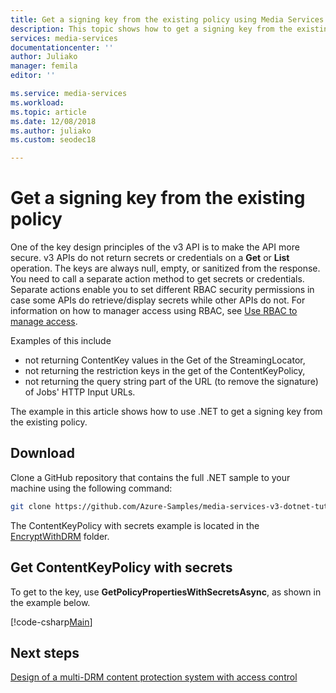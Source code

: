 ```yaml
---
title: Get a signing key from the existing policy using Media Services v3 .NET SDK - Azure | Microsoft Docs
description: This topic shows how to get a signing key from the existing policy using Media Services v3 .NET SDK.
services: media-services
documentationcenter: ''
author: Juliako
manager: femila
editor: ''

ms.service: media-services
ms.workload: 
ms.topic: article
ms.date: 12/08/2018
ms.author: juliako
ms.custom: seodec18

---
```


# Get a signing key from the existing policy

One of the key design principles of the v3 API is to make the API more secure. v3 APIs do not return secrets or credentials on a **Get** or **List** operation. The keys are always null, empty, or sanitized from the response. You need to call a separate action method to get secrets or credentials. Separate actions enable you to set different RBAC security permissions in case some APIs do retrieve/display  secrets while other APIs do not. For information on how to manager access using RBAC, see [Use RBAC to manage access](https://docs.microsoft.com/azure/role-based-access-control/role-assignments-rest).

Examples of this include 

* not returning ContentKey values in the Get of the StreamingLocator, 
* not returning the restriction keys in the get of the ContentKeyPolicy, 
* not returning the query string part of the URL (to remove the signature) of Jobs' HTTP Input URLs.

The example in this article shows how to use .NET to get a signing key from the existing policy. 
 
## Download 

Clone a GitHub repository that contains the full .NET sample to your machine using the following command:  

 ```bash
 git clone https://github.com/Azure-Samples/media-services-v3-dotnet-tutorials.git
 ```
 
The ContentKeyPolicy with secrets example is located in the [EncryptWithDRM](https://github.com/Azure-Samples/media-services-v3-dotnet-tutorials/tree/master/AMSV3Tutorials/EncryptWithDRM) folder.

## Get ContentKeyPolicy with secrets 

To get to the key, use **GetPolicyPropertiesWithSecretsAsync**, as shown in the example below.

[!code-csharp[Main](../../../media-services-v3-dotnet-tutorials/AMSV3Tutorials/EncryptWithDRM/Program.cs#GetOrCreateContentKeyPolicy)]

## Next steps

[Design of a multi-DRM content protection system with access control](design-multi-drm-system-with-access-control.md) 
